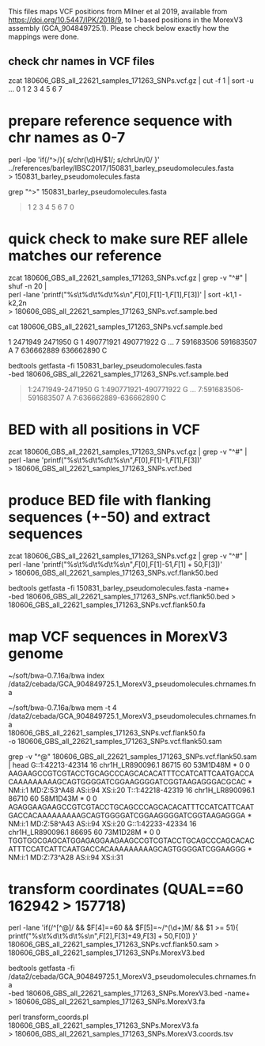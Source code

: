 
This files maps VCF positions from Milner et al 2019, available from https://doi.org/10.5447/IPK/2018/9,
to 1-based positions in the MorexV3 assembly (GCA_904849725.1). Please check below exactly how the 
mappings were done.



## check chr names in VCF files
zcat 180606_GBS_all_22621_samples_171263_SNPs.vcf.gz | cut -f 1 | sort -u
    ...
    0
    1
    2
    3
    4
    5
    6
    7

# prepare reference sequence with chr names as 0-7 
perl -lpe 'if(/^>/){ s/chr(\d)H/$1/; s/chrUn/0/ }' \
	../references/barley/IBSC2017/150831_barley_pseudomolecules.fasta \
	> 150831_barley_pseudomolecules.fasta

grep "^>" 150831_barley_pseudomolecules.fasta
>1
>2
>3
>4
>5
>6
>7
>0

# quick check to make sure REF allele matches our reference
zcat 180606_GBS_all_22621_samples_171263_SNPs.vcf.gz | grep -v "^#" | shuf -n 20 | \
	perl -lane 'printf("%s\t%d\t%d\t%s\n",$F[0],$F[1]-1,$F[1],$F[3])' | sort -k1,1 -k2,2n \
	> 180606_GBS_all_22621_samples_171263_SNPs.vcf.sample.bed

cat 180606_GBS_all_22621_samples_171263_SNPs.vcf.sample.bed

1	2471949	2471950	G
1	490771921	490771922	G
...
7	591683506	591683507	A
7	636662889	636662890	C


bedtools getfasta -fi 150831_barley_pseudomolecules.fasta \
	-bed 180606_GBS_all_22621_samples_171263_SNPs.vcf.sample.bed

>1:2471949-2471950
G
>1:490771921-490771922
G
...
>7:591683506-591683507
A
>7:636662889-636662890
C

# BED with all positions in VCF
zcat 180606_GBS_all_22621_samples_171263_SNPs.vcf.gz | grep -v "^#" | \
        perl -lane 'printf("%s\t%d\t%d\t%s\n",$F[0],$F[1]-1,$F[1],$F[3])' \
        > 180606_GBS_all_22621_samples_171263_SNPs.vcf.bed

# produce BED file with flanking sequences (+-50) and extract sequences
zcat 180606_GBS_all_22621_samples_171263_SNPs.vcf.gz | grep -v "^#" | \
        perl -lane 'printf("%s\t%d\t%d\t%s\n",$F[0],$F[1]-51,$F[1]+50,$F[3])' \
        > 180606_GBS_all_22621_samples_171263_SNPs.vcf.flank50.bed

bedtools getfasta -fi 150831_barley_pseudomolecules.fasta -name+ \
        -bed 180606_GBS_all_22621_samples_171263_SNPs.vcf.flank50.bed > \
        180606_GBS_all_22621_samples_171263_SNPs.vcf.flank50.fa

# map VCF sequences in MorexV3 genome

~/soft/bwa-0.7.16a/bwa index \
	/data2/cebada/GCA_904849725.1_MorexV3_pseudomolecules.chrnames.fna

~/soft/bwa-0.7.16a/bwa mem -t 4 \
	/data2/cebada/GCA_904849725.1_MorexV3_pseudomolecules.chrnames.fna \
	180606_GBS_all_22621_samples_171263_SNPs.vcf.flank50.fa \
	-o 180606_GBS_all_22621_samples_171263_SNPs.vcf.flank50.sam	

grep -v "^@" 180606_GBS_all_22621_samples_171263_SNPs.vcf.flank50.sam | head
G::1:42213-42314	16	chr1H_LR890096.1	86715	60	53M1D48M	*	0	0	AAGAAGCCGTCGTACCTGCAGCCCAGCACACATTTCCATCATTCAATGACCACAAAAAAAAAGCAGTGGGGATCGGAAGGGGATCGGTAAGAGGGACGCAC	*	NM:i:1	MD:Z:53^A48	AS:i:94	XS:i:20
T::1:42218-42319	16	chr1H_LR890096.1	86710	60	58M1D43M	*	0	0	AGAGGAAGAAGCCGTCGTACCTGCAGCCCAGCACACATTTCCATCATTCAATGACCACAAAAAAAAAGCAGTGGGGATCGGAAGGGGATCGGTAAGAGGGA	*	NM:i:1	MD:Z:58^A43	AS:i:94	XS:i:20
G::1:42233-42334	16	chr1H_LR890096.1	86695	60	73M1D28M	*	0	0	TGGTGGCGAGCATGGAGAGGAAGAAGCCGTCGTACCTGCAGCCCAGCACACATTTCCATCATTCAATGACCACAAAAAAAAAGCAGTGGGGATCGGAAGGG	*	NM:i:1	MD:Z:73^A28	AS:i:94	XS:i:31

# transform coordinates (QUAL==60 162942 > 157718) 

perl -lane 'if(/^[^@]/ && $F[4]==60 && $F[5]=~/^(\d+)M/ && $1 >= 51){ printf("%s\t%d\t%d\t%s\n",$F[2],$F[3]+49,$F[3]+50,$F[0]) }' \
	180606_GBS_all_22621_samples_171263_SNPs.vcf.flank50.sam > 180606_GBS_all_22621_samples_171263_SNPs.MorexV3.bed

bedtools getfasta -fi /data2/cebada/GCA_904849725.1_MorexV3_pseudomolecules.chrnames.fna \
        -bed 180606_GBS_all_22621_samples_171263_SNPs.MorexV3.bed -name+ \
	> 180606_GBS_all_22621_samples_171263_SNPs.MorexV3.fa

perl transform_coords.pl 180606_GBS_all_22621_samples_171263_SNPs.MorexV3.fa \
	> 180606_GBS_all_22621_samples_171263_SNPs.MorexV3.coords.tsv
